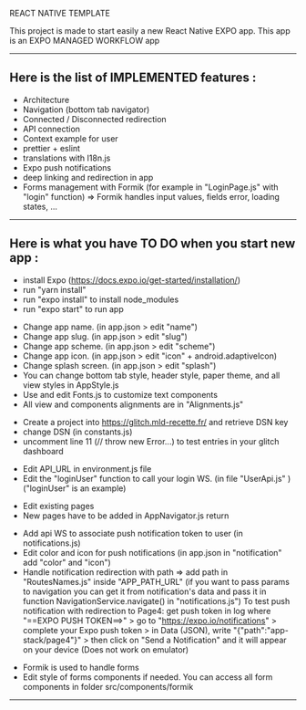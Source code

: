 REACT NATIVE TEMPLATE

This project is made to start easily a new React Native EXPO app.
This app is an EXPO MANAGED WORKFLOW app

---

## Here is the list of IMPLEMENTED features :

- Architecture
- Navigation (bottom tab navigator)
- Connected / Disconnected redirection
- API connection
- Context example for user
- prettier + eslint
- translations with I18n.js
- Expo push notifications
- deep linking and redirection in app
- Forms management with Formik (for example in "LoginPage.js" with "login" function) => Formik handles input values, fields error, loading states, ...

---

## Here is what you have TO DO when you start new app :

<!-- initalization -->

- install Expo (https://docs.expo.io/get-started/installation/)
- run "yarn install"
- run "expo install" to install node_modules
- run "expo start" to run app

<!-- Customization -->

- Change app name. (in app.json > edit "name")
- Change app slug. (in app.json > edit "slug")
- Change app scheme. (in app.json > edit "scheme")
- Change app icon. (in app.json > edit "icon" + android.adaptiveIcon)
- Change splash screen. (in app.json > edit "splash")
- You can change bottom tab style, header style, paper theme, and all view styles in AppStyle.js
- Use and edit Fonts.js to customize text components
- All view and components alignments are in "Alignments.js"

<!-- Tracking with Glitch (only for MLD members) -->

- Create a project into https://glitch.mld-recette.fr/ and retrieve DSN key
- change DSN (in constants.js)
- uncomment line 11 (// throw new Error...) to test entries in your glitch dashboard

<!-- API -->

- Edit API_URL in environment.js file
- Edit the "loginUser" function to call your login WS. (in file "UserApi.js" ) ("loginUser" is an example)

<!-- Navigation -->

- Edit existing pages
- New pages have to be added in AppNavigator.js return

<!-- Notifications -->

- Add api WS to associate push notification token to user (in notifications.js)
- Edit color and icon for push notifications (in app.json in "notification" add "color" and "icon")
- Handle notification redirection with path => add path in "RoutesNames.js" inside "APP_PATH_URL" (if you want to pass params to navigation you can get it from notification's data and pass it in function NavigationService.navigate() in "notifications.js")
  To test push notification with redirection to Page4: get push token in log where "==EXPO PUSH TOKEN==>" > go to "https://expo.io/notifications" > complete your Expo push token > in Data (JSON), write "{"path":"app-stack/page4"}" > then click on "Send a Notification" and it will appear on your device (Does not work on emulator)

<!-- Forms -->

- Formik is used to handle forms
- Edit style of forms components if needed. You can access all form components in folder src/components/formik

---

